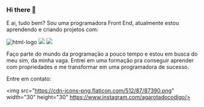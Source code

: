 ### Hi there 👋

E ai, tudo bem? Sou uma programadora Front End, atualmente estou aprendendo e criando projetos com:

<img src="https://img.shields.io/badge/HTML5-E34F26?style=for-the-badge&logo=html5&logoColor=white" alt="html-logo">

<img src="https://img.shields.io/badge/JavaScript-323330?style=for-the-badge&logo=javascript&logoColor=F7DF1E">

<img src="https://img.shields.io/badge/React-20232A?style=for-the-badge&logo=react&logoColor=61DAFB">

Faço parte do mundo da programação a pouco tempo e estou em busca do meu sim, da minha vaga.
Entrei em uma formação pra conseguir aprender com propriedades e me transformar em uma programadora de sucesso.

Entre em contato:

<img src="https://cdn-icons-png.flaticon.com/512/87/87390.png" width="30" height="30"
     https://www.instagram.com/agarotadocodigo/>

